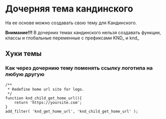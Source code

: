 # Дочерняя тема кандинского

На ее основе можно создавать свою тему для Кандинского.

**Внимание!!!** В дочерних темах кандинского нельзя создавать функции, классы и глобальные переменные с префиксами KND_ и knd_

## Хуки темы

### Как через дочернию тему поменять ссылку логотипа на любую другую

```
/**
 * Redefine home url site for logo.
 */
function knd_child_get_home_url(){
	return 'https://yoursite.com';
}
add_filter( 'knd_get_home_url', 'knd_child_get_home_url' );

